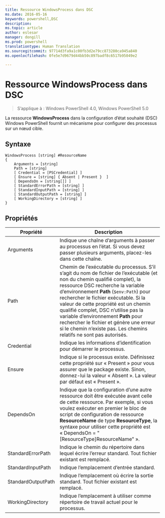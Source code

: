 ```yaml
---
title: Ressource WindowsProcess dans DSC
ms.date: 2016-05-16
keywords: powershell,DSC
description: 
ms.topic: article
author: eslesar
manager: dongill
ms.prod: powershell
translationtype: Human Translation
ms.sourcegitcommit: 97714d3fa9a1c00fb3d2e79cc873280ca945a840
ms.openlocfilehash: 0fe5e7d9679d44bb50c897badf8c6517b95049e2

---
```


# Ressource WindowsProcess dans DSC

> S’applique à : Windows PowerShell 4.0, Windows PowerShell 5.0

La ressource **WindowsProcess** dans la configuration d’état souhaité (DSC) Windows PowerShell fournit un mécanisme pour configurer des processus sur un nœud cible.

## Syntaxe

```
WindowsProcess [string] #ResourceName
{
    Arguments = [string]
    Path = [string]
    [ Credential = [PSCredential] ]
    [ Ensure = [string] { Absent | Present }  ]
    [ DependsOn = [string[]] ]
    [ StandardErrorPath = [string] ]
    [ StandardInputPath = [string] ]
    [ StandardOutputPath = [string] ]
    [ WorkingDirectory = [string] ]
}
```

## Propriétés
|  Propriété  |  Description   | 
|---|---| 
| Arguments| Indique une chaîne d’arguments à passer au processus en l’état. Si vous devez passer plusieurs arguments, placez-les dans cette chaîne.| 
| Path| Chemin de l’exécutable du processus. S’il s’agit du nom de fichier de l’exécutable (et non du chemin qualifié complet), la ressource DSC recherche la variable d’environnement **Path** (`$env:Path`) pour rechercher le fichier exécutable. Si la valeur de cette propriété est un chemin qualifié complet, DSC n’utilise pas la variable d’environnement **Path** pour rechercher le fichier et génère une erreur si le chemin n’existe pas. Les chemins relatifs ne sont pas autorisés.| 
| Credential| Indique les informations d’identification pour démarrer le processus.| 
| Ensure| Indique si le processus existe. Définissez cette propriété sur « Present » pour vous assurer que le package existe. Sinon, donnez-lui la valeur « Absent ». La valeur par défaut est « Present ».| 
| DependsOn | Indique que la configuration d’une autre ressource doit être exécutée avant celle de cette ressource. Par exemple, si vous voulez exécuter en premier le bloc de script de configuration de ressource __ResourceName__ de type __ResourceType__, la syntaxe pour utiliser cette propriété est « DependsOn = "[ResourceType]ResourceName" ».| 
| StandardErrorPath| Indique le chemin du répertoire dans lequel écrire l’erreur standard. Tout fichier existant est remplacé.| 
| StandardInputPath| Indique l’emplacement d’entrée standard.| 
| StandardOutputPath| Indique l’emplacement où écrire la sortie standard. Tout fichier existant est remplacé.| 
| WorkingDirectory| Indique l’emplacement à utiliser comme répertoire de travail actuel pour le processus.| 




<!--HONumber=Jul16_HO1-->



